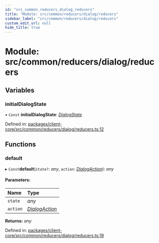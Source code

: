 ```yaml
---
id: "src_common_reducers_dialog_reducers"
title: "Module: src/common/reducers/dialog/reducers"
sidebar_label: "src/common/reducers/dialog/reducers"
custom_edit_url: null
hide_title: true
---
```


# Module: src/common/reducers/dialog/reducers

## Variables

### initialDialogState

• `Const` **initialDialogState**: [*DialogState*](../interfaces/src_common_reducers_dialog_actions.dialogstate.md)

Defined in: [packages/client-core/src/common/reducers/dialog/reducers.ts:12](https://github.com/xr3ngine/xr3ngine/blob/a16a45d7e/packages/client-core/src/common/reducers/dialog/reducers.ts#L12)

## Functions

### default

▸ `Const`**default**(`state?`: *any*, `action`: [*DialogAction*](../interfaces/src_common_reducers_dialog_actions.dialogaction.md)): *any*

#### Parameters:

Name | Type |
:------ | :------ |
`state` | *any* |
`action` | [*DialogAction*](../interfaces/src_common_reducers_dialog_actions.dialogaction.md) |

**Returns:** *any*

Defined in: [packages/client-core/src/common/reducers/dialog/reducers.ts:19](https://github.com/xr3ngine/xr3ngine/blob/a16a45d7e/packages/client-core/src/common/reducers/dialog/reducers.ts#L19)
